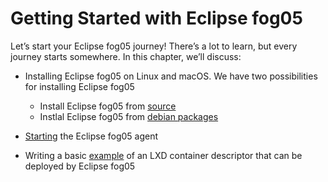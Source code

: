 # Getting Started with Eclipse fog05

Let’s start your Eclipse fog05 journey! There’s a lot to learn, but every journey starts somewhere. In this chapter, we’ll discuss:

- Installing Eclipse fog05 on Linux and macOS. We have two possibilities for installing Eclipse fog05
  - Install Eclipse fog05 from [source](./install_from_source.md)
  - Instlal Eclipse fog05 from [debian packages](./install_from_deb.md)

- [Starting](./starting.md) the Eclipse fog05 agent

- Writing a basic [example](./basic_example.md) of an LXD container descriptor that can be deployed by Eclipse fog05
